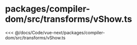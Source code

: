# packages/compiler-dom/src/transforms/vShow.ts

<<< @/docs/Code/vue-next/packages/compiler-dom/src/transforms/vShow.ts
